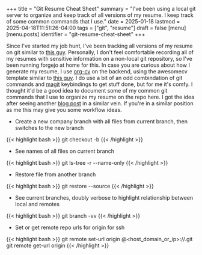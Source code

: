 +++
title = "Git Resume Cheat Sheet"
summary = "I've been using a local git server to organize and keep track of all versions of my resume. I keep track of some common commands that I use."
date = 2025-01-18
lastmod = 2025-04-18T11:51:26-04:00
tags = ["git", "resume"]
draft = false
[menu]
  [menu.posts]
    identifier = "git-resume-cheat-sheet"
+++

Since I've started my job hunt, I've been tracking all versions of my resume on git similar to [this guy](https://github.com/rothgar/track-your-resume-in-git). Personally, I don't feel comfortable recording all of my resumes with sensitive information on a non-local git repository, so I've been running forgejo at home for this. In case you are curious about how I generate my resume, I use [org-cv](https://titan-c.gitlab.io/org-cv/) on the backend, using the awesomecv template similar to [this guy](https://github.com/zzamboni/vita/). I do use a bit of an odd combindation of git commands and [magit](https://magit.vc) keybindings to get stuff done, but for me it's comfy. I thought it'd be a good idea to document some of my common git commands that I use to organize my resume on the repo here. I got the idea after seeing another [blog post](https://kishvanchee.com/git-cheat-sheet/) in a similar vein. If you're in a similar position as me this may give you some workflow ideas.

-   Create a new company branch with all files from current branch, then switches to the new branch

<!--listend-->

{{< highlight bash >}}
git checkout -b <branch>
{{< /highlight >}}

-   See names of all files on current branch

<!--listend-->

{{< highlight bash >}}
git ls-tree -r <branch> --name-only
{{< /highlight >}}

-   Restore file from another branch

<!--listend-->

{{< highlight bash >}}
git restore --source <branch> <file>
{{< /highlight >}}

-   See current branches, doubly verbose to highlight relationship between local and remotes

<!--listend-->

{{< highlight bash >}}
git branch -vv
{{< /highlight >}}

-   Set or get remote repo urls for origin for ssh

<!--listend-->

{{< highlight bash >}}
git remote set-url origin <user>@<host_domain_or_ip>:<ssh-port>/<username>/<repository>.git
git remote get-url origin
{{< /highlight >}}
